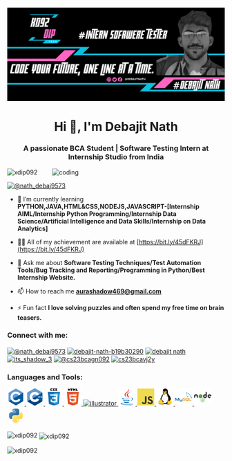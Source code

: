 ![logo](https://github.com/xdip092/xdip092/blob/main/pnggit.png)
<h1 align="center">Hi 👋, I'm Debajit Nath</h1>
<h3 align="center">A passionate BCA Student | Software Testing Intern at Internship Studio from India</h3>
<img align="right" alt="coding" width="400" src="https://user-images.githubusercontent.com/55389276/140866485-8fb1c876-9a8f-4d6a-98dc-08c4981eaf70.gif">
<p align="left"> <img src="https://komarev.com/ghpvc/?username=xdip092&label=Profile%20views&color=0e75b6&style=flat" alt="xdip092" /> </p>

<p align="left"> <a href="https://twitter.com/@nath_debaj9573" target="blank"><img src="https://img.shields.io/twitter/follow/@nath_debaj9573?logo=twitter&style=for-the-badge" alt="@nath_debaj9573" /></a> </p>

- 🌱 I’m currently learning **PYTHON,JAVA,HTML&CSS,NODEJS,JAVASCRIPT-[Internship AIML/Internship Python Programming/Internship Data Science/Artificial Intelligence and Data Skills/Internship on Data Analytics]**

- 👨‍💻 All of my achievement are available at [https://bit.ly/45dFKRJ](https://bit.ly/45dFKRJ)

- 💬 Ask me about **Software Testing Techniques/Test Automation Tools/Bug Tracking and Reporting/Programming in Python/Best Internship Website.**

- 📫 How to reach me **aurashadow469@gmail.com**

- ⚡ Fun fact **I love solving puzzles and often spend my free time on brain teasers.**

<h3 align="left">Connect with me:</h3>
<p align="left">
<a href="https://twitter.com/@nath_debaj9573" target="blank"><img align="center" src="https://raw.githubusercontent.com/rahuldkjain/github-profile-readme-generator/master/src/images/icons/Social/twitter.svg" alt="@nath_debaj9573" height="30" width="40" /></a>
<a href="https://linkedin.com/in/debajit-nath-b19b30290" target="blank"><img align="center" src="https://raw.githubusercontent.com/rahuldkjain/github-profile-readme-generator/master/src/images/icons/Social/linked-in-alt.svg" alt="debajit-nath-b19b30290" height="30" width="40" /></a>
<a href="https://fb.com/debajit nath" target="blank"><img align="center" src="https://raw.githubusercontent.com/rahuldkjain/github-profile-readme-generator/master/src/images/icons/Social/facebook.svg" alt="debajit nath" height="30" width="40" /></a>
<a href="https://instagram.com/its_shadow_3" target="blank"><img align="center" src="https://raw.githubusercontent.com/rahuldkjain/github-profile-readme-generator/master/src/images/icons/Social/instagram.svg" alt="its_shadow_3" height="30" width="40" /></a>
<a href="https://www.hackerrank.com/@cs23bcagn092" target="blank"><img align="center" src="https://raw.githubusercontent.com/rahuldkjain/github-profile-readme-generator/master/src/images/icons/Social/hackerrank.svg" alt="@cs23bcagn092" height="30" width="40" /></a>
<a href="https://auth.geeksforgeeks.org/user/cs23bcavj2y" target="blank"><img align="center" src="https://raw.githubusercontent.com/rahuldkjain/github-profile-readme-generator/master/src/images/icons/Social/geeks-for-geeks.svg" alt="cs23bcavj2y" height="30" width="40" /></a>
</p>

<h3 align="left">Languages and Tools:</h3>
<p align="left"> <a href="https://www.cprogramming.com/" target="_blank" rel="noreferrer"> <img src="https://raw.githubusercontent.com/devicons/devicon/master/icons/c/c-original.svg" alt="c" width="40" height="40"/> </a> <a href="https://www.w3schools.com/cpp/" target="_blank" rel="noreferrer"> <img src="https://raw.githubusercontent.com/devicons/devicon/master/icons/cplusplus/cplusplus-original.svg" alt="cplusplus" width="40" height="40"/> </a> <a href="https://www.w3schools.com/css/" target="_blank" rel="noreferrer"> <img src="https://raw.githubusercontent.com/devicons/devicon/master/icons/css3/css3-original-wordmark.svg" alt="css3" width="40" height="40"/> </a> <a href="https://www.w3.org/html/" target="_blank" rel="noreferrer"> <img src="https://raw.githubusercontent.com/devicons/devicon/master/icons/html5/html5-original-wordmark.svg" alt="html5" width="40" height="40"/> </a> <a href="https://www.adobe.com/in/products/illustrator.html" target="_blank" rel="noreferrer"> <img src="https://www.vectorlogo.zone/logos/adobe_illustrator/adobe_illustrator-icon.svg" alt="illustrator" width="40" height="40"/> </a> <a href="https://www.java.com" target="_blank" rel="noreferrer"> <img src="https://raw.githubusercontent.com/devicons/devicon/master/icons/java/java-original.svg" alt="java" width="40" height="40"/> </a> <a href="https://developer.mozilla.org/en-US/docs/Web/JavaScript" target="_blank" rel="noreferrer"> <img src="https://raw.githubusercontent.com/devicons/devicon/master/icons/javascript/javascript-original.svg" alt="javascript" width="40" height="40"/> </a> <a href="https://www.linux.org/" target="_blank" rel="noreferrer"> <img src="https://raw.githubusercontent.com/devicons/devicon/master/icons/linux/linux-original.svg" alt="linux" width="40" height="40"/> </a> <a href="https://www.mysql.com/" target="_blank" rel="noreferrer"> <img src="https://raw.githubusercontent.com/devicons/devicon/master/icons/mysql/mysql-original-wordmark.svg" alt="mysql" width="40" height="40"/> </a> <a href="https://nodejs.org" target="_blank" rel="noreferrer"> <img src="https://raw.githubusercontent.com/devicons/devicon/master/icons/nodejs/nodejs-original-wordmark.svg" alt="nodejs" width="40" height="40"/> </a> <a href="https://www.python.org" target="_blank" rel="noreferrer"> <img src="https://raw.githubusercontent.com/devicons/devicon/master/icons/python/python-original.svg" alt="python" width="40" height="40"/> </a> </p>

<p><img align="left" src="https://github-readme-stats.vercel.app/api/top-langs?username=xdip092&show_icons=true&locale=en&layout=compact" alt="xdip092" /></p>

<p>&nbsp;<img align="center" src="https://github-readme-stats.vercel.app/api?username=xdip092&show_icons=true&locale=en" alt="xdip092" /></p>

<p><img align="center" src="https://github-readme-streak-stats.herokuapp.com/?user=xdip092&" alt="xdip092" /></p>
